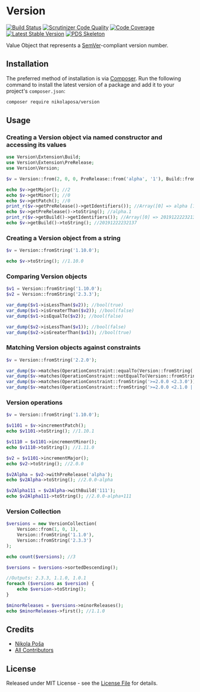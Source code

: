 # Version

[![Build Status](https://travis-ci.org/nikolaposa/version.svg?branch=master)](https://travis-ci.org/nikolaposa/version)
[![Scrutinizer Code Quality](https://scrutinizer-ci.com/g/nikolaposa/version/badges/quality-score.png?b=master)](https://scrutinizer-ci.com/g/nikolaposa/version/?branch=master)
[![Code Coverage](https://scrutinizer-ci.com/g/nikolaposa/version/badges/coverage.png?b=master)](https://scrutinizer-ci.com/g/nikolaposa/version/?branch=master)
[![Latest Stable Version](https://poser.pugx.org/nikolaposa/version/v/stable)](https://packagist.org/packages/nikolaposa/version)
[![PDS Skeleton](https://img.shields.io/badge/pds-skeleton-blue.svg)](https://github.com/php-pds/skeleton)

Value Object that represents a [SemVer][link-semver]-compliant version number.

## Installation

The preferred method of installation is via [Composer](http://getcomposer.org/). Run the following
command to install the latest version of a package and add it to your project's `composer.json`:

```bash
composer require nikolaposa/version
```

## Usage

### Creating a Version object via named constructor and accessing its values

```php
use Version\Extension\Build;
use Version\Extension\PreRelease;
use Version\Version;

$v = Version::from(2, 0, 0, PreRelease::from('alpha', '1'), Build::from('20191222232137'));

echo $v->getMajor(); //2
echo $v->getMinor(); //0
echo $v->getPatch(); //0
print_r($v->getPreRelease()->getIdentifiers()); //Array([0] => alpha [1] => 1)
echo $v->getPreRelease()->toString(); //alpha.1
print_r($v->getBuild()->getIdentifiers()); //Array([0] => 20191222232137)
echo $v->getBuild()->toString(); //20191222232137
```

### Creating a Version object from a string

```php
$v = Version::fromString('1.10.0');

echo $v->toString(); //1.10.0

```

### Comparing Version objects

```php
$v1 = Version::fromString('1.10.0');
$v2 = Version::fromString('2.3.3');

var_dump($v1->isLessThan($v2)); //bool(true)
var_dump($v1->isGreaterThan($v2)); //bool(false)
var_dump($v1->isEqualTo($v2)); //bool(false)

var_dump($v2->isLessThan($v1)); //bool(false)
var_dump($v2->isGreaterThan($v1)); //bool(true)
```

### Matching Version objects against constraints

```php
$v = Version::fromString('2.2.0');

var_dump($v->matches(OperationConstraint::equalTo(Version::fromString('2.2.0')))); //bool(true)
var_dump($v->matches(OperationConstraint::notEqualTo(Version::fromString('2.2.0')))); //bool(true)
var_dump($v->matches(OperationConstraint::fromString('>=2.0.0 <2.3.0'))); //bool(true)
var_dump($v->matches(OperationConstraint::fromString('>=2.0.0 <2.1.0 || 2.2.0'))); //bool(true)
```

### Version operations

```php
$v = Version::fromString('1.10.0');

$v1101 = $v->incrementPatch();
echo $v1101->toString(); //1.10.1

$v1110 = $v1101->incrementMinor();
echo $v1110->toString(); //1.11.0

$v2 = $v1101->incrementMajor();
echo $v2->toString(); //2.0.0

$v2Alpha = $v2->withPreRelease('alpha');
echo $v2Alpha->toString(); //2.0.0-alpha

$v2Alpha111 = $v2Alpha->withBuild('111');
echo $v2Alpha111->toString(); //2.0.0-alpha+111
```

### Version Collection

```php
$versions = new VersionCollection(
    Version::from(1, 0, 1),
    Version::fromString('1.1.0'),
    Version::fromString('2.3.3')
);

echo count($versions); //3

$versions = $versions->sortedDescending();

//Outputs: 2.3.3, 1.1.0, 1.0.1
foreach ($versions as $version) {
    echo $version->toString();
}

$minorReleases = $versions->minorReleases();
echo $minorReleases->first(); //1.1.0
```

## Credits

- [Nikola Poša][link-author]
- [All Contributors][link-contributors]

## License

Released under MIT License - see the [License File](LICENSE) for details.


[link-semver]: http://semver.org/
[link-author]: https://github.com/nikolaposa
[link-contributors]: ../../contributors
